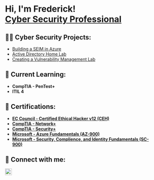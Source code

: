<h1>Hi, I'm Frederick! <br/><a href="https://www.linkedin.com/in/frederick-waters-hastie/">Cyber Security Professional</a>

<h2>👨‍💻  Cyber Security Projects:</h2>

- [Building a SEIM in Azure](https://github.com/frederickwh/SEIMinAzure)
- [Active Directory Home Lab](https://github.com/frederickwh/ActiveDirectoryLab)
- [Creating a Vulnerability Management Lab](https://github.com/frederickwh/VulnerabilityManagemnetLab)
   
<h2>🏫 Current Learning:</h2>

- <b>CompTIA - PenTest+<b>
- <b>ITIL 4<b>
 
<h2>📄 Certifications:</h2>

- [<b>EC Council - Certified Ethical Hacker v12 (CEH)</b>](https://imgur.com/a/g0bXZcu)
- [<b>CompTIA - Network+</b>](https://imgur.com/a/Z0s519H)
- [<b>CompTIA - Security+</b>](https://imgur.com/a/VpnJMuc)
- [<b>Microsoft - Azure Fundamentals (AZ-900)</b>](https://imgur.com/a/GFRF5go)
- [<b>Microsoft - Security, Complience, and Identity Fundamentals (SC-900)</b>](https://imgur.com/a/DdJxqvy)


<h2> 🤳 Connect with me:</h2>

[<img align="left" alt="JoshMadakor | LinkedIn" width="22px" src="https://cdn.jsdelivr.net/npm/simple-icons@v3/icons/linkedin.svg" />][linkedin]

[linkedin]: https://linkedin.com/in/frederick-waters-hastie/

<!--
**joshmadakor1/joshmadakor1** is a ✨ _special_ ✨ repository because its `README.md` (this file) appears on your GitHub profile.

Here are some ideas to get you started:

- 🔭 I’m currently working on ...
- 🌱 I’m currently learning ...
- 👯 I’m looking to collaborate on ...
- 🤔 I’m looking for help with ...
- 💬 Ask me about ...
- 📫 How to reach me: ...
- 😄 Pronouns: ...
- ⚡ Fun fact: ...
-->
